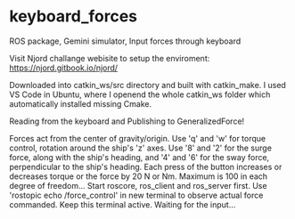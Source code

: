 # keyboard_forces
ROS package, Gemini simulator, Input forces through keyboard

Visit Njord challange webisite to setup the enviroment: https://njord.gitbook.io/njord/

Downloaded into catkin_ws/src directory and built with catkin_make. I used VS Code in Ubuntu, where I openend the whole catkin_ws folder which automatically installed missing Cmake.

Reading from the keyboard and Publishing to GeneralizedForce!

Forces act from the center of gravity/origin. 
Use 'q' and 'w' for torque control, rotation around the ship's 'z' axes.
Use '8' and '2' for the surge force, along with the ship's heading, and '4' and '6' for the sway force,
perpendicular to the ship's heading.
Each press of the button increases or decreases torque or the force by 20 N or Nm.
Maximum is 100 in each degree of freedom...
Start roscore, ros_client and ros_server first.
Use 'rostopic echo /force_control' in new terminal to observe actual force commanded.
Keep this terminal active. Waiting for the input...
